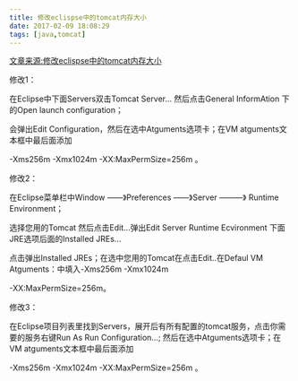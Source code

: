 ```yaml
---
title: 修改eclispse中的tomcat内存大小
date: 2017-02-09 18:08:29
tags: [java,tomcat]
---
```

[文章来源:修改eclispse中的tomcat内存大小](http://blog.csdn.net/u011229848/article/details/54950743)


修改1：

在Eclipse中下面Servers双击Tomcat Server... 然后点击General InformAtion 下的Open launch configuration；

会弹出Edit Configuration，然后在选中Atguments选项卡；在VM atguments文本框中最后面添加

-Xms256m -Xmx1024m -XX:MaxPermSize=256m 。

修改2：
<!--more-->
在Eclipse菜单栏中Window ——》Preferences ——》Server ———》 Runtime Environment；

选择您用的Tomcat 然后点击Edit...弹出Edit Server Runtime Ecvironment 下面JRE选项后面的Installed JREs...

点击弹出Installed JREs；在选中您用的Tomcat在点击Edit..在Defaul VM Atguments：中填入-Xms256m -Xmx1024m

-XX:MaxPermSize=256m。

修改3：

在Eclipse项目列表里找到Servers，展开后有所有配置的tomcat服务，点击你需要的服务右键Run As Run Configuration...; 然后在选中Atguments选项卡；在VM atguments文本框中最后面添加

-Xms256m -Xmx1024m -XX:MaxPermSize=256m 。